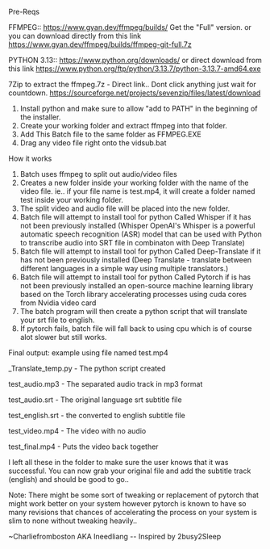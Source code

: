 Pre-Reqs

FFMPEG:: https://www.gyan.dev/ffmpeg/builds/ Get the "Full" version. or you can download directly from this link
https://www.gyan.dev/ffmpeg/builds/ffmpeg-git-full.7z

PYTHON 3.13:: https://www.python.org/downloads/ or direct download from this link
https://www.python.org/ftp/python/3.13.7/python-3.13.7-amd64.exe

7Zip to extract the ffmpeg.7z - Direct link.. Dont click anything just wait for countdown. 
https://sourceforge.net/projects/sevenzip/files/latest/download


1) Install python and make sure to allow  "add to PATH" in the beginning of the installer.
2) Create your working folder and extract ffmpeg into that folder.
3) Add This Batch file to the same folder as FFMPEG.EXE
4) Drag any video file right onto the vidsub.bat


How it works 
1) Batch uses ffmpeg to split out audio/video files
2) Creates a new folder inside your working folder with the name of the video file. ie.. if your file name is test.mp4, it will create a folder named test inside your working folder.
3) The split video and audio file will be placed into the new folder.
4) Batch file will attempt to install tool for python Called Whisper if it has not been previously installed 
        (Whisper OpenAI's Whisper is a powerful automatic speech recognition (ASR) model that can be used with Python to transcribe audio into SRT file in combinaton with Deep Translate)
5) Batch file will attempt to install tool for python Called Deep-Translate if it has not been previously installed
        (Deep Translate - translate between different languages in a simple way using multiple translators.)
6) Batch file will attempt to install tool for python Called Pytorch if is has not been previously installed
        an open-source machine learning library based on the Torch library accelerating processes using cuda cores from Nvidia video card
7) The batch program will then create a python script that will translate your srt file to english.
8) If pytorch fails, batch file will fall back to using cpu which is of course alot slower but still works.


Final output: example using file named test.mp4

_Translate_temp.py - The python script created

test_audio.mp3 - The separated audio track in mp3 format

test_audio.srt - The original language srt subtitle file

test_english.srt - the converted to english subtitle file

test_video.mp4 - The video with no audio

test_final.mp4 - Puts the video back together


I left all these in the folder to make sure the user knows that it was successful. 
You can now grab your original file and add the subtitle track (english) and should be good to go.. 

Note: There might be some sort of tweaking or replacement of pytorch that might work better on your system however pytorch is known to have so many revisions that chances of accelerating the process on your system is slim to none without tweaking heavily..

~Charliefromboston AKA Ineedliang  -- Inspired by 2busy2Sleep
